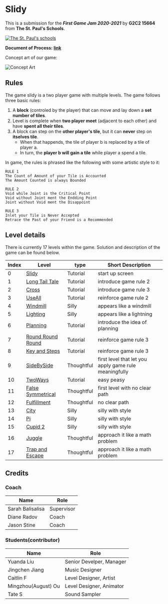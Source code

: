 # Slidy

This is a submission for the ___First Game Jam 2020-2021___ by __G2C2 15664__ from __The St. Paul's Schools__.

[![The St. Paul's schools](https://resources.finalsite.net/images/f_auto,q_auto/v1587736769/spsfg/vjk8xhcvxmwebyaamlwd/logo-TSPS.png)](https://www.stpaulsmd.org)

__Document of Process: [link](/documentations/progressOnDevelopment.pdf)__

Concept art of our game:

![Concept Art](/documentations/images/SlidyTrailer.gif)

## Rules
The game slidy is a two player game with multiple levels. The game follows three basic rules: 
1. A __block__ (controled by the player) that can move and lay down a __set number of tiles__. 
2. Level is complete when __two player meet__ (adjacent to each other) and have __spent all their tiles__. 
3. A block can step on the __other player's tile__, but it can __never__ step on __itselves tile__. 
   * When that happends, the tile of player b is replaced by a tile of player a. 
   * In turn, the __player b will gain a tile__ while player a spend a tile. 

In game, the rules is phrased like the following with some artistic style to it: 
```
RULE 1
The Count of Amount of your Tile is Accounted
The Amount Counted is always Bounded

RULE 2
Void while Joint is the Critical Point
Void without Joint ment the Endding Point
Joint without Void ment the Disappoint

RULE 3
Inlet your Tile is Never Accepted
Retrace the Past of your Friend is a Recommended
```

## Level details
There is currently 17 levels within the game. Solution and description of the game can be found below. 

Index | Level | type | Short Description
---- | - | - | ----
0  |             [Slidy](/documentations/solutions/000.md) | Tutorial   | start up screen 
1  |    [Long Tail Tale](/documentations/solutions/001.md) | Tutorial   | introduce game rule 2 
2  |             [Cross](/documentations/solutions/002.md) | Tutorial   | introduce game rule 3 
3  |            [UseAll](/documentations/solutions/003.md) | Tutorial   | reinforce game rule 2
4  |          [Windmill](/documentations/solutions/004.md) | Silly      | appears like a windmill 
5  |          [Lighting](/documentations/solutions/005.md) | Silly      | appears like a lightning 
6  |          [Planning](/documentations/solutions/006.md) | Tutorial   | introduce the idea of planning 
7  | [Round Round Round](/documentations/solutions/007.md) | Tutorial   | reinforce game rule 3
8  |     [Key and Steps](/documentations/solutions/008.md) | Tutorial   | reinforce game rule 3
9  |        [SideBySide](/documentations/solutions/009.md) | Thoughtful | first level that let you apply game rule meaningfully 
10 |           [TwoWays](/documentations/solutions/010.md) | Tutorial   | easy peasy 
11 | [False Symmetrical](/documentations/solutions/011.md) | Thoughtful | first level with no clear path 
12 |       [Fulfillment](/documentations/solutions/012.md) | Thoughtful | no clear path 
13 |              [City](/documentations/solutions/013.md) | Silly      | silly with style
14 |                [Pi](/documentations/solutions/014.md) | Silly      | silly with style
15 |           [Cupid 2](/documentations/solutions/015.md) | Silly      | silly with style
16 |            [Juggle](/documentations/solutions/016.md) | Thoughtful | approach it like a math problem
17 |   [Trap and Escape](/documentations/solutions/017.md) | Thoughtful | approach it like a math problem

## Credits
### Coach
Name | Role
-- | --
Sarah Balisalisa | Supervisor
Diane Radov | Coach 
Jason Stine | Coach 

### Students(contributor)
Name | Role
-- | --
Yuanda Liu | Senior Develper, Manager
Jingchen Jiang | Music Designer 
Caitlin F | Level Designer, Artist
Mingzhou(August) Ou | Level Designer, Animator
Tate S | Sound Sampler

